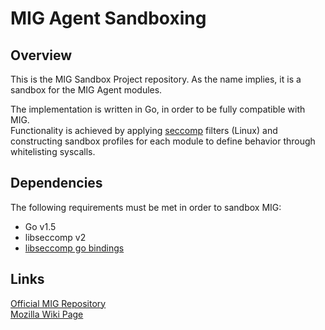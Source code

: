 # MIG Agent Sandboxing

## Overview

This is the MIG Sandbox Project repository. As the name implies, it is a sandbox for the MIG Agent modules.

The implementation is written in Go, in order to be fully compatible with MIG.  
Functionality is achieved by applying [seccomp](https://www.kernel.org/doc/Documentation/prctl/seccomp_filter.txt) filters (Linux) and constructing sandbox profiles for each module to define behavior through whitelisting syscalls.

## Dependencies

The following requirements must be met in order to sandbox MIG:
* Go v1.5
* libseccomp v2
* [libseccomp go bindings](https://github.com/seccomp/libseccomp-golang)

## Links

[Official MIG Repository](https://github.com/mozilla/mig)  
[Mozilla Wiki Page](https://wiki.mozilla.org/Security/Automation/Winter_Of_Security_2015/MIG_Agent_Sanboxing)
